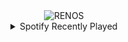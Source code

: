 <div align="center">
<picture>
    <source media="(prefers-color-scheme: dark)" srcset="https://i.ibb.co/Qk5wsJb/output-gif.gif">
    <source media="(prefers-color-scheme: light)" srcset="https://i.ibb.co/Qk5wsJb/output-gif.gif">
    <img alt="RENOS" src="https://i.ibb.co/Qk5wsJb/output-gif.gif">
</picture>
<details>
<summary>Spotify Recently Played</summary>
<img src="https://spotify-recently-played-readme.vercel.app/api?user=31d6d6zerc5ct6kck32na2ozsqf4&unique=1&width=400" alt="Spotify" />
</details>
</div>

<!-- Image deletion URL: https://ibb.co/yp3jLNf/c99c48ea69012b3400f03b496a0322d2 -->